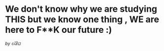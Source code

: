 # We don't know why we are studying THIS but we know one thing , WE are here to F**K our future :)
*by ସୌରା*
